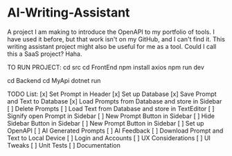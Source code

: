 # AI-Writing-Assistant
A project I am making to introduce the OpenAPI to my portfolio of tools. I have used it before, but that work isn't on my GitHub, and I can't find it. This writing assistant project might also be useful for me as a tool. Could I call this a SaaS project? Haha.

TO RUN PROJECT:
cd src
cd FrontEnd
npm install axios
npm run dev

cd Backend
cd MyApi
dotnet run


TODO List:
[x] Set Prompt in Header
[x] Set up Database
[x] Save Prompt and Text to Database
[x] Load Prompts from Database and store in Sidebar
[ ] Delete Prompts
[ ] Load Text from Database and store in TextEditor
[ ] Signify open Prompt in Sidebar
[ ] New Prompt Button in Sidebar
[ ] Hide Sidebar Button in Sidebar
[ ] New Prompt Button in Sidebar
[ ] Set up OpenAPI
[ ] AI Generated Prompts
[ ] AI Feedback
[ ] Download Prompt and Text to Local Device
[ ] Login and Accounts
[ ] UX Considerations
[ ] UI Tweaks 
[ ] Unit Tests
[ ] Documentation
